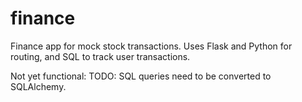 # finance
Finance app for mock stock transactions. Uses Flask and Python for routing, and SQL to track user transactions.

Not yet functional: TODO: SQL queries need to be converted to SQLAlchemy.
